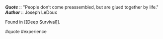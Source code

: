


***Quote***  :: "People don’t come preassembled, but are glued together by life."
***Author*** :: Joseph LeDoux

Found in [[Deep Survival]].

#quote #experience
